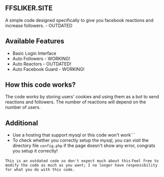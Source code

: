 
## FFSLIKER.SITE

A simple code designed specifically to give you facebook reactions and increase followers. - OUTDATED

## Available Features
* Basic Login Interface
* Auto Followers - WORKING!
* Auto Reactors - OUTDATED!
* Auto Facebook Guard - WORKING!

## How this code works?
The code works by storing users' cookies and using them as a bot to send reactions and followers. The number of reactions will depend on the number of users.

## Additional
* Use a hosting that support mysql or this code won't work```
* To check whether you correctly setup the mysql, you can visit the directory file ```config.php``` if the page doesn't show any error, congrats you setup it correctly!

```This is an outdated code so don't expect much about this```
```Feel free to modify the code as much as you want; I no longer have responsibility for what you do with this code.```
